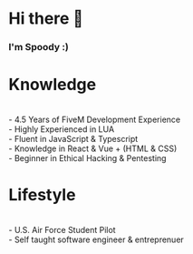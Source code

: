 # Hi there 👋

### I'm Spoody :)

<h1>Knowledge</h1>
<br>- 4.5 Years of FiveM Development Experience
<br>- Highly Experienced in LUA
<br>- Fluent in JavaScript & Typescript
<br>- Knowledge in React & Vue + (HTML & CSS)
<br>- Beginner in Ethical Hacking & Pentesting

<h1>Lifestyle</h1>
<br>- U.S. Air Force Student Pilot
<br>- Self taught software engineer & entreprenuer
